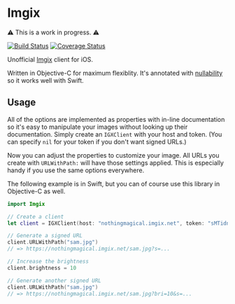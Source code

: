 # Imgix

⚠️ This is a work in progress. ⚠️

[![Build Status](https://travis-ci.org/soffes/imgix-objc.svg?branch=master)](https://travis-ci.org/soffes/imgix-objc) [![Coverage Status](https://coveralls.io/repos/soffes/imgix-objc/badge.svg)](https://coveralls.io/r/soffes/imgix-objc)

Unofficial [Imgix](http://imgix.com) client for iOS.

Written in Objective-C for maximum flexiblity. It's annotated with [nullability](https://developer.apple.com/swift/blog/?id=25) so it works well with Swift.


## Usage

All of the options are implemented as properties with in-line documentation so it's easy to manipulate your images without looking up their documentation. Simply create an `IGXClient` with your host and token. (You can specify `nil` for  your token if you don't want signed URLs.)

Now you can adjust the properties to customize your image. All URLs you create with `URLWithPath:` will have those settings applied. This is especially handy if you use the same options everywhere.

The following example is in Swift, but you can of course use this library in Objective-C as well.

``` swift
import Imgix

// Create a client
let client = IGXClient(host: "nothingmagical.imgix.net", token: "sMTidnYXXg9NB4qh")

// Generate a signed URL
client.URLWithPath("sam.jpg")
// => https://nothingmagical.imgix.net/sam.jpg?s=...

// Increase the brightness
client.brightness = 10

// Generate another signed URL
client.URLWithPath("sam.jpg")
// => https://nothingmagical.imgix.net/sam.jpg?bri=10&s=...
```
